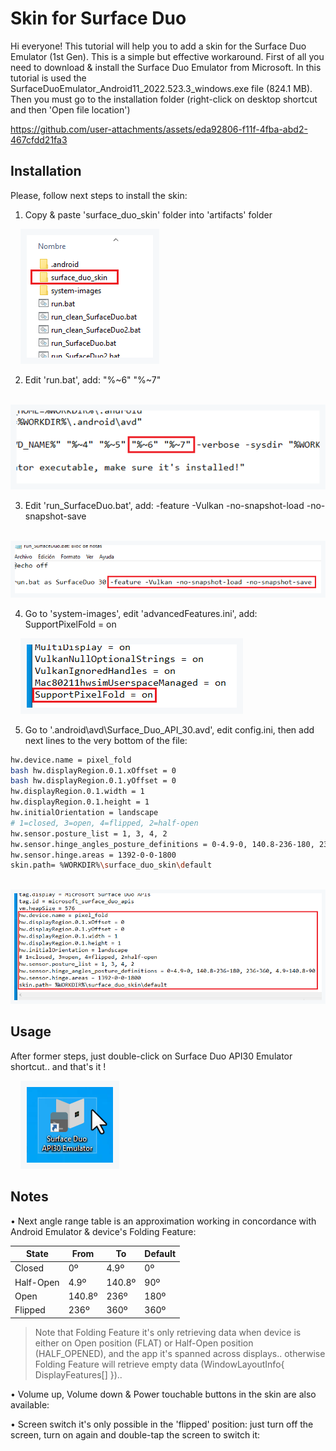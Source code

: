 # Skin for Surface Duo

Hi everyone! This tutorial will help you to add a skin for the Surface Duo Emulator (1st Gen). This is a simple but effective workaround. First of all you need to download & install the Surface Duo Emulator from Microsoft. In this tutorial is used the SurfaceDuoEmulator_Android11_2022.523.3_windows.exe file (824.1 MB).
Then you must go to the installation folder (right-click on desktop shortcut and then 'Open file location')

https://github.com/user-attachments/assets/eda92806-f11f-4fba-abd2-467cfdd21fa3

## Installation

Please, follow next steps to install the skin:

1. Copy & paste 'surface_duo_skin' folder into 'artifacts' folder

    <img src="./utils/step1.png" alt="Step1">
    
2. Edit 'run.bat', add: "%~6" "%~7"

    <img src="./utils/step2.png" alt="Step2">

3. Edit 'run_SurfaceDuo.bat', add: -feature -Vulkan -no-snapshot-load -no-snapshot-save

    <img src="./utils/step3.png" alt="Step3">

4. Go to 'system-images', edit 'advancedFeatures.ini', add: SupportPixelFold = on

    <img src="./utils/step4.png" alt="Step4">

5. Go to '.android\avd\Surface_Duo_API_30.avd', edit config.ini, then add next lines to the very bottom of the file:

```bash
hw.device.name = pixel_fold
bash hw.displayRegion.0.1.xOffset = 0
bash hw.displayRegion.0.1.yOffset = 0
hw.displayRegion.0.1.width = 1
hw.displayRegion.0.1.height = 1
hw.initialOrientation = landscape
# 1=closed, 3=open, 4=flipped, 2=half-open
hw.sensor.posture_list = 1, 3, 4, 2
hw.sensor.hinge_angles_posture_definitions = 0-4.9-0, 140.8-236-180, 236-360, 4.9-140.8-90
hw.sensor.hinge.areas = 1392-0-0-1800
skin.path= %WORKDIR%\surface_duo_skin\default
```

    <img src="./utils/step5.png" alt="Step5">

## Usage

After former steps, just double-click on Surface Duo API30 Emulator shortcut.. and that's it !

    <img src="./utils/step6.png" alt="Step6">

## Notes

• Next angle range table is an approximation working in concordance with Android Emulator & device's Folding Feature:

| State | From | To | Default |
| ----- | ---- | -- | ------- |
| Closed | 0º | 4.9º | 0º |
| Half-Open | 4.9º | 140.8º | 90º |
| Open | 140.8º | 236º | 180º |
| Flipped | 236º | 360º | 360º |
    
> Note that Folding Feature it's only retrieving data when device is either on Open position (FLAT) or Half-Open position (HALF_OPENED), and the app it's spanned across displays.. otherwise Folding Feature will retrieve empty data (WindowLayoutInfo{ DisplayFeatures[] })..

• Volume up, Volume down & Power touchable buttons in the skin are also available:

• Screen switch it's only possible in the 'flipped' position: just turn off the screen, turn on again and double-tap the screen to switch it:
